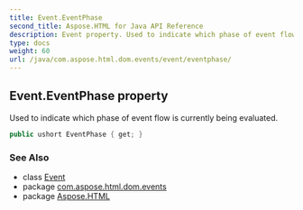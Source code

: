 ```yaml
---
title: Event.EventPhase
second_title: Aspose.HTML for Java API Reference
description: Event property. Used to indicate which phase of event flow is currently being evaluated
type: docs
weight: 60
url: /java/com.aspose.html.dom.events/event/eventphase/
---
```

## Event.EventPhase property

Used to indicate which phase of event flow is currently being evaluated.

```java
public ushort EventPhase { get; }
```

### See Also

* class [Event](../)
* package [com.aspose.html.dom.events](../../event/)
* package [Aspose.HTML](../../../)

